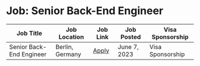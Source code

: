 # Job: Senior Back-End Engineer

| Job Title | Job Location | Job Link | Job Posted | Visa Sponsorship |
| --- | --- | --- | --- | --- |
| Senior Back-End Engineer | Berlin, Germany | [Apply](https://jobs.ashbyhq.com/secfix/bb6aca50-be4c-4845-b1ca-800270b89be0) | June 7, 2023 | Visa Sponsorship |
